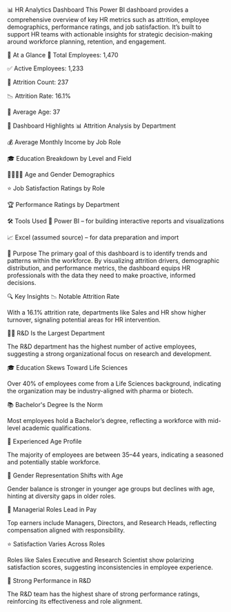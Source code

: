 📊 HR Analytics Dashboard
This Power BI dashboard provides a comprehensive overview of key HR metrics such as attrition, employee demographics, performance ratings, and job satisfaction. It’s built to support HR teams with actionable insights for strategic decision-making around workforce planning, retention, and engagement.

📌 At a Glance
👥 Total Employees: 1,470

✅ Active Employees: 1,233

🔄 Attrition Count: 237

📉 Attrition Rate: 16.1%

🎂 Average Age: 37

🧩 Dashboard Highlights
📊 Attrition Analysis by Department

💰 Average Monthly Income by Job Role

🎓 Education Breakdown by Level and Field

👨‍🦱👩‍🦱 Age and Gender Demographics

⭐ Job Satisfaction Ratings by Role

🏆 Performance Ratings by Department

🛠 Tools Used
🧠 Power BI – for building interactive reports and visualizations

📈 Excel (assumed source) – for data preparation and import

🎯 Purpose
The primary goal of this dashboard is to identify trends and patterns within the workforce. By visualizing attrition drivers, demographic distribution, and performance metrics, the dashboard equips HR professionals with the data they need to make proactive, informed decisions.

🔍 Key Insights
📉 Notable Attrition Rate

With a 16.1% attrition rate, departments like Sales and HR show higher turnover, signaling potential areas for HR intervention.

👨‍🔬 R&D Is the Largest Department

The R&D department has the highest number of active employees, suggesting a strong organizational focus on research and development.

🎓 Education Skews Toward Life Sciences

Over 40% of employees come from a Life Sciences background, indicating the organization may be industry-aligned with pharma or biotech.

📚 Bachelor's Degree Is the Norm

Most employees hold a Bachelor’s degree, reflecting a workforce with mid-level academic qualifications.

👵 Experienced Age Profile

The majority of employees are between 35–44 years, indicating a seasoned and potentially stable workforce.

👩 Gender Representation Shifts with Age

Gender balance is stronger in younger age groups but declines with age, hinting at diversity gaps in older roles.

💸 Managerial Roles Lead in Pay

Top earners include Managers, Directors, and Research Heads, reflecting compensation aligned with responsibility.

⭐ Satisfaction Varies Across Roles

Roles like Sales Executive and Research Scientist show polarizing satisfaction scores, suggesting inconsistencies in employee experience.

🏅 Strong Performance in R&D

The R&D team has the highest share of strong performance ratings, reinforcing its effectiveness and role alignment.


